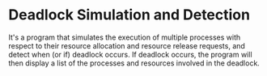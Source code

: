 # Deadlock Simulation and Detection

It's a program that simulates the execution of multiple processes with respect to their resource allocation and resource release requests, and detect when (or if) deadlock occurs. If deadlock occurs, the program will then display a list of the processes and resources involved in the deadlock.

